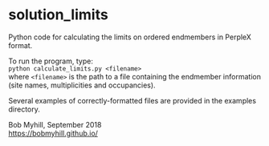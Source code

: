 # solution_limits
Python code for calculating the limits on ordered endmembers in PerpleX format.

To run the program, type:
<br>
`python calculate_limits.py <filename>`
<br>
where `<filename>` is the path to a file containing the endmember information (site names, multiplicities and occupancies).

Several examples of correctly-formatted files are provided in the examples directory.

Bob Myhill, September 2018<br>
<a href="https://bobmyhill.github.io/" target="_blank">https://bobmyhill.github.io/</a>
